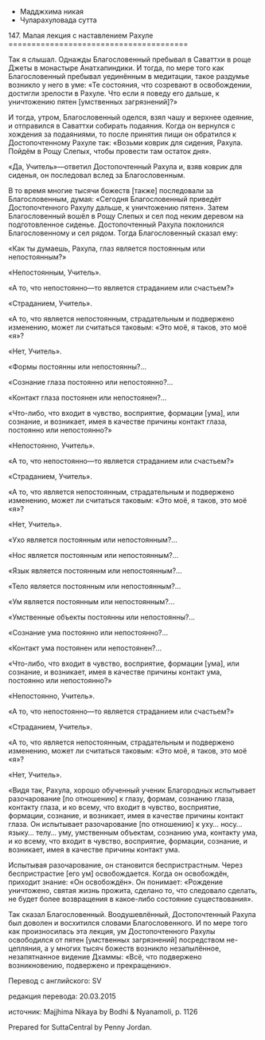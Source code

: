 









* Мадджхима никая
* Чуларахуловада сутта


147\. Малая лекция с наставлением Рахуле
\=\=\=\=\=\=\=\=\=\=\=\=\=\=\=\=\=\=\=\=\=\=\=\=\=\=\=\=\=\=\=\=\=\=\=\=\=\=\=



Так я слышал\. Однажды Благословенный пребывал в Саваттхи в роще Джеты в монастыре Анатхапиндики\. И тогда, по мере того как Благословенный пребывал уединённым в медитации, такое раздумье возникло у него в уме: «Те состояния, что созревают в освобождении, достигли зрелости в Рахуле\. Что если я поведу его дальше, к уничтожению пятен \[умственных загрязнений\]?»


И тогда, утром, Благословенный оделся, взял чашу и верхнее одеяние, и отправился в Саваттхи собирать подаяния\. Когда он вернулся с хождения за подаяниями, то после принятия пищи он обратился к Достопочтенному Рахуле так: «Возьми коврик для сидения, Рахула\. Пойдём в Рощу Слепых, чтобы провести там остаток дня»\.


«Да, Учитель»—ответил Достопочтенный Рахула и, взяв коврик для сиденья, он последовал вслед за Благословенным\.


В то время многие тысячи божеств \[также\] последовали за Благословенным, думая: «Сегодня Благословенный приведёт Достопочтенного Рахулу дальше, к уничтожению пятен»\. Затем Благословенный вошёл в Рощу Слепых и сел под неким деревом на подготовленное сиденье\. Достопочтенный Рахула поклонился Благословенному и сел рядом\. Тогда Благословенный сказал ему:


«Как ты думаешь, Рахула, глаз является постоянным или непостоянным?»


«Непостоянным, Учитель»\.


«А то, что непостоянно—то является страданием или счастьем?»


«Страданием, Учитель»\.


«А то, что является непостоянным, страдательным и подвержено изменению, может ли считаться таковым: «Это моё, я таков, это моё «я»?


«Нет, Учитель»\.


«Формы постоянны или непостоянны?…


«Сознание глаза постоянно или непостоянно?…


«Контакт глаза постоянен или непостоянен?…


«Что\-либо, что входит в чувство, восприятие, формации \[ума\], или сознание, и возникает, имея в качестве причины контакт глаза, постоянно или непостоянно?»


«Непостоянно, Учитель»\.


«А то, что непостоянно—то является страданием или счастьем?»


«Страданием, Учитель»\.


«А то, что является непостоянным, страдательным и подвержено изменению, может ли считаться таковым: «Это моё, я таков, это моё «я»?


«Нет, Учитель»\.


«Ухо является постоянным или непостоянным?…


«Нос является постоянным или непостоянным?…


«Язык является постоянным или непостоянным?…


«Тело является постоянным или непостоянным?…


«Ум является постоянным или непостоянным?…


«Умственные объекты постоянны или непостоянны?…


«Сознание ума постоянно или непостоянно?…


«Контакт ума постоянен или непостоянен?…


«Что\-либо, что входит в чувство, восприятие, формации \[ума\], или сознание, и возникает, имея в качестве причины контакт ума, постоянно или непостоянно?»


«Непостоянно, Учитель»\.


«А то, что непостоянно—то является страданием или счастьем?»


«Страданием, Учитель»\.


«А то, что является непостоянным, страдательным и подвержено изменению, может ли считаться таковым: «Это моё, я таков, это моё «я»?


«Нет, Учитель»\.


«Видя так, Рахула, хорошо обученный ученик Благородных испытывает разочарование \[по отношению\] к глазу, формам, сознанию глаза, контакту глаза, и ко всему, что входит в чувство, восприятие, формации, сознание, и возникает, имея в качестве причины контакт глаза\. Он испытывает разочарование \[по отношению\] к уху… носу… языку… телу… уму, умственным объектам, сознанию ума, контакту ума, и ко всему, что входит в чувство, восприятие, формации, сознание, и возникает, имея в качестве причины контакт ума\.


Испытывая разочарование, он становится беспристрастным\. Через беспристрастие \[его ум\] освобождается\. Когда он освобождён, приходит знание: «Он освобождён»\. Он понимает: «Рождение уничтожено, святая жизнь прожита, сделано то, что следовало сделать, не будет более возвращения в какое\-либо состояние существования»\.


Так сказал Благословенный\. Воодушевлённый, Достопочтенный Рахула был доволен и восхитился словами Благословенного\. И по мере того как произносилась эта лекция, ум Достопочтенного Рахулы освободился от пятен \[умственных загрязнений\] посредством не\-цепляния, а у многих тысяч божеств возникло незапылённое, незапятнанное видение Дхаммы: «Всё, что подвержено возникновению, подвержено и прекращению»\.



Перевод с английского: SV


редакция перевода: 20\.03\.2015


источник: Majjhima Nikaya by Bodhi & Nyanamoli, p\. 1126


Prepared for SuttaCentral by Penny Jordan\.






